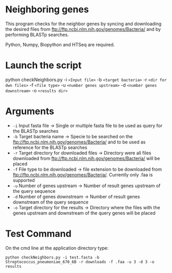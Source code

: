 # Neighboring genes

This program checks for the neighbor genes by syncing and downloading the desired files from ftp://ftp.ncbi.nlm.nih.gov/genomes/Bacteria/ and by performing BLASTp searches.

Python, Numpy, Biopython and HTSeq are required.

Launch the script
=================

python checkNeighbors.py -i `<Input file>` -b `<target bacteria>` -r `<dir for dwn files>` -f `<file type>` -u `<number genes upstream>` -d `<number genes downstream>` -o `<results dir>`

Arguments
=========

* `-i` Input fasta file -> Single or multiple fasta file to be used as query for the BLASTp searches
* `-b` Target bacteria name -> Specie to be searched on the ftp://ftp.ncbi.nlm.nih.gov/genomes/Bacteria/ and to be used as reference for the BLASTp searches
* `-r` Target directory for downloaded files -> Directory were all files downloaded from ftp://ftp.ncbi.nlm.nih.gov/genomes/Bacteria/ will be placed
* `-f` File type to be downloaded -> file extension to be downloaded from ftp://ftp.ncbi.nlm.nih.gov/genomes/Bacteria/. Currently only .faa is supported
* `-u` Number of genes upstream -> Number of result genes upstream of the query sequence
* `-d` Number of genes downstream -> Number of result genes downstream of the query sequence
* `-o` Target directory for the results -> Directory where the files with the genes upstream and downstream of the query genes will be placed


Test Command
============

On the cmd line at the application directory type:

`python checkNeighbors.py -i test.fasta -b Streptococcus_pneumoniae_670_6B -r downloads -f .faa -u 3 -d 3 -o results`